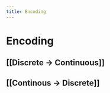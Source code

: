 ```yaml
---
title: Encoding
---
```


# Encoding

## [[Discrete -> Continuous]]

## [[Continous -> Discrete]]


































